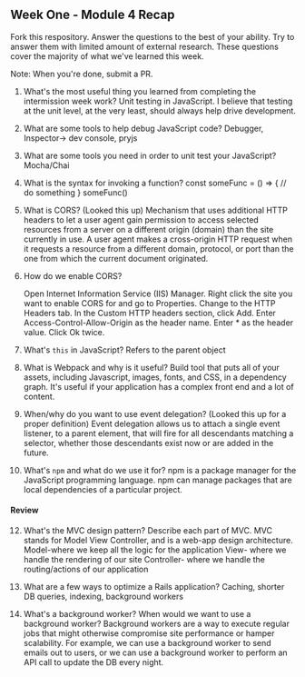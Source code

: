 ## Week One - Module 4 Recap

Fork this respository. Answer the questions to the best of your ability. Try to answer them with limited amount of external research. These questions cover the majority of what we've learned this week. 

Note: When you're done, submit a PR. 

1. What's the most useful thing you learned from completing the intermission week work?
Unit testing in JavaScript. I believe that testing at the unit level, at the very least, should always help drive development.

2. What are some tools to help debug JavaScript code?
Debugger, Inspector-> dev console, pryjs

3. What are some tools you need in order to unit test your JavaScript?
Mocha/Chai

4. What is the syntax for invoking a function?
 const someFunc = () => {
    // do something
  }
  someFunc()
  
  
5. What is CORS?
(Looked this up)
Mechanism that uses additional HTTP headers to let a user agent gain permission to access selected resources from a server on a different origin (domain) than the site currently in use. A user agent makes a cross-origin HTTP request when it requests a resource from a different domain, protocol, or port than the one from which the current document originated.

6. How do we enable CORS?

    Open Internet Information Service (IIS) Manager.
    Right click the site you want to enable CORS for and go to Properties.
    Change to the HTTP Headers tab.
    In the Custom HTTP headers section, click Add.
    Enter Access-Control-Allow-Origin as the header name.
    Enter * as the header value.
    Click Ok twice.
    
7. What's `this` in JavaScript?
Refers to the parent object

8. What is Webpack and why is it useful?
Build tool that puts all of your assets, including Javascript, images, fonts, and CSS, in a dependency graph. It's useful if
your application has a complex front end and a lot of content.

9. When/why do you want to use event delegation?
(Looked this up for a proper definition)
Event delegation allows us to attach a single event listener, to a parent element, that will fire for all descendants matching a selector, whether those descendants exist now or are added in the future.

11. What's `npm` and what do we use it for?
npm is a package manager for the JavaScript programming language. npm can manage packages that are local dependencies of a particular project.

#### Review  
12. What's the MVC design pattern? Describe each part of MVC.
MVC stands for Model View Controller, and is a web-app design architecture.
Model-where we keep all the logic for the application
View- where we handle the rendering of our site
Controller- where we handle the routing/actions of our application

13. What are a few ways to optimize a Rails application?
Caching, shorter DB queries, indexing, background workers

14. What's a background worker? When would we want to use a background worker?
Background workers are a way to execute regular jobs that might otherwise compromise site performance or hamper scalability. For example, we can use a background worker to send emails out to users, or we can use a background worker to perform an API call to update the DB every night.

